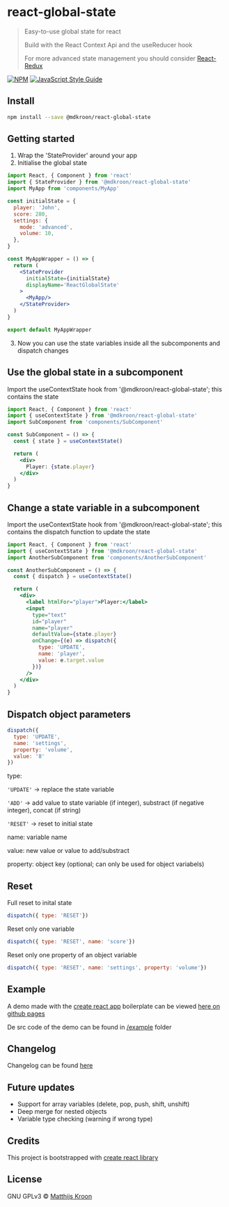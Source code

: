 # react-global-state

> Easy-to-use global state for react
>
> Build with the React Context Api and the useReducer hook
>
> For more advanced state management you should consider [React-Redux](https://react-redux.js.org/)

[![NPM](https://img.shields.io/npm/v/@mdkroon/react-global-state.svg)](https://www.npmjs.com/package/@mdkroon/react-global-state) [![JavaScript Style Guide](https://img.shields.io/badge/code_style-standard-brightgreen.svg)](https://standardjs.com)

## Install

```bash
npm install --save @mdkroon/react-global-state
```

## Getting started

1. Wrap the 'StateProvider' around your app
2. Initialise the global state

```jsx
import React, { Component } from 'react'
import { StateProvider } from '@mdkroon/react-global-state'
import MyApp from 'components/MyApp'

const initialState = {
  player: 'John',
  score: 280,
  settings: {
    mode: 'advanced',
    volume: 10,
  },
}

const MyAppWrapper = () => {
  return (
    <StateProvider
      initialState={initialState}
      displayName='ReactGlobalState'
    >
      <MyApp/>
    </StateProvider>
  )
}

export default MyAppWrapper
```
3. Now you can use the state variables inside all the subcomponents and dispatch changes

## Use the global state in a subcomponent
Import the useContextState hook from '@mdkroon/react-global-state'; this contains the state

```jsx
import React, { Component } from 'react'
import { useContextState } from '@mdkroon/react-global-state'
import SubComponent from 'components/SubComponent'

const SubComponent = () => {
  const { state } = useContextState()

  return (
    <div>
      Player: {state.player}
    </div>
  )
}
```

## Change a state variable in a subcomponent
Import the useContextState hook from '@mdkroon/react-global-state'; this contains the dispatch function to update the state

```jsx
import React, { Component } from 'react'
import { useContextState } from '@mdkroon/react-global-state'
import AnotherSubComponent from 'components/AnotherSubComponent'

const AnotherSubComponent = () => {
  const { dispatch } = useContextState()

  return (
    <div>
      <label htmlFor="player">Player:</label>
      <input
        type="text"
        id="player"
        name="player"
        defaultValue={state.player}
        onChange={(e) => dispatch({
          type: 'UPDATE',
          name: 'player',
          value: e.target.value
        })}
      />
    </div>
  )
}
```
## Dispatch object parameters

```js
dispatch({
  type: 'UPDATE',
  name: 'settings',
  property: 'volume',
  value: '8'
})
```
type:

`'UPDATE'` -> replace the state variable

`'ADD'` -> add value to state variable (if integer), substract (if negative integer), concat (if string)

`'RESET'` -> reset to initial state

name: variable name

value: new value or value to add/substract

property: object key (optional; can only be used for object variabels)

## Reset

Full reset to inital state

```js
dispatch({ type: 'RESET'})
```
Reset only one variable

```js
dispatch({ type: 'RESET', name: 'score'})
```
Reset only one property of an object variable

```js
dispatch({ type: 'RESET', name: 'settings', property: 'volume'})
```

## Example
A demo made with the [create react app](https://www.npmjs.com/package/create-react-app) boilerplate can be viewed [here on github pages](https://mdkroon.github.io/react-global-state/)

De src code of the demo can be found in [/example](https://github.com/MDKroon/react-global-state/tree/master/example) folder

## Changelog

Changelog can be found [here](CHANGELOG.md)

## Future updates
- Support for array variables (delete, pop, push, shift, unshift)
- Deep merge for nested objects
- Variable type checking (warning if wrong type)

## Credits

This project is bootstrapped with [create react library](https://github.com/transitive-bullshit/create-react-library)

## License

GNU GPLv3 © [Matthijs Kroon](https://github.com/MDKroon)
